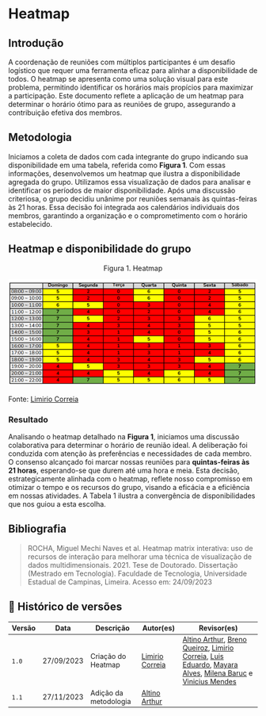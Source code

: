 # Heatmap

## Introdução

A coordenação de reuniões com múltiplos participantes é um desafio logístico que requer uma ferramenta eficaz para alinhar a disponibilidade de todos. O heatmap se apresenta como uma solução visual para este problema, permitindo identificar os horários mais propícios para maximizar a participação. Este documento reflete a aplicação de um heatmap para determinar o horário ótimo para as reuniões de grupo, assegurando a contribuição efetiva dos membros.

## Metodologia

Iniciamos a coleta de dados com cada integrante do grupo indicando sua disponibilidade em uma tabela, referida como **Figura 1**. Com essas informações, desenvolvemos um heatmap que ilustra a disponibilidade agregada do grupo. Utilizamos essa visualização de dados para analisar e identificar os períodos de maior disponibilidade. Após uma discussão criteriosa, o grupo decidiu unânime por reuniões semanais às quintas-feiras às 21 horas. Essa decisão foi integrada aos calendários individuais dos membros, garantindo a organização e o comprometimento com o horário estabelecido. 

## Heatmap e disponibilidade do grupo

<p align="center"> Figura 1. Heatmap</p>

![Heatmap](../assets/heatmap.png)

Fonte: [Limirio Correia](https://github.com/LimirioGuimaraes)

### Resultado

Analisando o heatmap detalhado na **Figura 1**, iniciamos uma discussão colaborativa para determinar o horário de reunião ideal. A deliberação foi conduzida com atenção às preferências e necessidades de cada membro. O consenso alcançado foi marcar nossas reuniões para **quintas-feiras às 21 horas**, esperando-se que durem até uma hora e meia. Esta decisão, estrategicamente alinhada com o heatmap, reflete nosso compromisso em otimizar o tempo e os recursos do grupo, visando a eficácia e a eficiência em nossas atividades. A Tabela 1 ilustra a convergência de disponibilidades que nos guiou a esta escolha.


## Bibliografia 
> ROCHA, Miguel Mechi Naves et al. Heatmap matrix interativa: uso de recursos de interação para melhorar uma técnica de visualização de dados multidimensionais. 2021. Tese de Doutorado. Dissertação (Mestrado em Tecnologia). Faculdade de Tecnologia, Universidade Estadual de Campinas, Limeira. Acesso em: 24/09/2023

## 📑 Histórico de versões 

Versão  |   Data   | Descrição | Autor(es) | Revisor(es)
--------- | ------ | ------ | ---------- | ----------
`1.0` | 27/09/2023| Criação do Heatmap |[Limirio Correia](https://github.com/LimirioGuimaraes)| [Altino Arthur](https://github.com/arthurrochamoreira), [Breno Queiroz](https://github.com/brenob6), [Limirio Correia](https://github.com/LimirioGuimaraes), [Luis Eduardo](https://github.com/LuisMiranda10), [Mayara Alves](https://github.com/Mayara-tech), [Milena Baruc](https://github.com/MilenaBaruc) e [Vinicius Mendes](https://github.com/yabamiah) 
`1.1` | 27/11/2023| Adição da metodologia |[Altino Arthur](https://github.com/arthurrochamoreira) | ||
